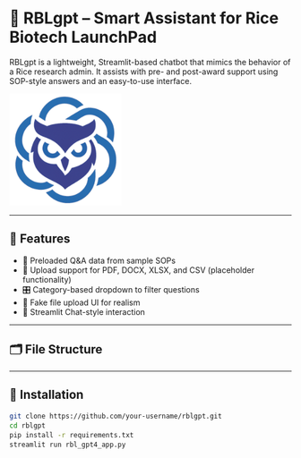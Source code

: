 # 🤖 RBLgpt – Smart Assistant for Rice Biotech LaunchPad

RBLgpt is a lightweight, Streamlit-based chatbot that mimics the behavior of a Rice research admin. It assists with pre- and post-award support using SOP-style answers and an easy-to-use interface.

<img src="RBLgpt_logo.png" alt="Rice Biotech LaunchPad Logo" width="200"/>

---

## 🚀 Features

- 🧠 Preloaded Q&A data from sample SOPs
- 📄 Upload support for PDF, DOCX, XLSX, and CSV (placeholder functionality)
- 🎛️ Category-based dropdown to filter questions
- 📎 Fake file upload UI for realism
- 💬 Streamlit Chat-style interaction

---

## 🗂️ File Structure


---

## 🔧 Installation

```bash
git clone https://github.com/your-username/rblgpt.git
cd rblgpt
pip install -r requirements.txt
streamlit run rbl_gpt4_app.py
